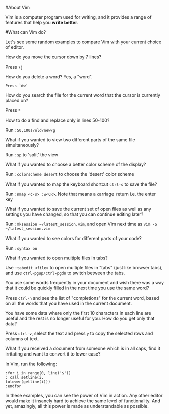 #About Vim

Vim is a computer program used for writing, and it provides a range 
of features that help you **write better**.

#What can Vim do?

Let's see some random examples to compare Vim with your current 
choice of editor.

How do you move the cursor down by 7 lines? 
	

Press `7j`


How do you delete a word? Yes, a "word".

	Press `dw`

How do you search the file for the current word that the
cursor is currently placed on?

Press `*`

How to do a find and replace only in lines 50-100? 

Run `:50,100s/old/new/g`

What if you wanted to view two different parts of the same file 
simultaneously?

Run `:sp` to 'split' the view

What if you wanted to choose a better color scheme of the display?

Run `:colorscheme desert` to choose the 'desert' color scheme

What if you wanted to map the keyboard shortcut `ctrl-s` to save 
the file?

Run `:nmap <c-s> :w<CR>`. Note that <CR> means a `c`arriage `r`eturn 
i.e. the enter key

What if you wanted to save the current set of open files
as well as any settings you have changed, so that you
can continue editing later? 

Run `:mksession ~/latest_session.vim`, and open Vim next time as 
`vim -S ~/latest_session.vim`

What if you wanted to see colors for different parts of your code?

Run `:syntax on`

What if you wanted to open multiple files in tabs?

Use `:tabedit <file>` to open multiple files in "tabs" (just like 
browser  tabs), and use `ctrl-pgup/ctrl-pgdn` to switch between the tabs.

You use some words frequently in your document
and wish there was a way that it could be quickly filled
in the next time you use the same word?

Press `ctrl-n` and see the list of "completions" for the current word, 
based on all the words that you have used in the current document.

You have some data where only the first 10 characters in
each line are useful and the rest is no longer useful for
you. How do you get only that data?

Press `ctrl-v`, select the text and press `y` to copy the selected rows 
and columns of text.

What if you received a document from someone
which is in all caps, find it irritating and want to convert
it to lower case?

In Vim, run the following:

```
:for i in range(0, line('$'))
: call setline(i,
tolower(getline(i)))
:endfor
```

In these examples, you can see the power of Vim in action. Any other 
editor would make it insanely hard to achieve the same level of 
functionality. And yet, amazingly, all this power
is made as understandable as possible.


